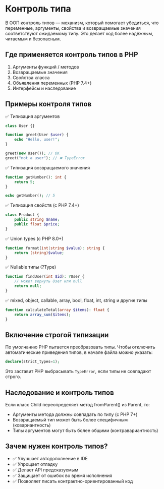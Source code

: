 # Контроль типа
В ООП контроль типов — механизм, который помогает убедиться, что переменные, аргументы, свойства и возвращаемые значения соответствуют ожидаемому типу. Это делает код более надёжным, читаемым и безопасным.

## Где применяется контроль типов в PHP
1. Аргументы функций / методов
2. Возвращаемые значения
3. Свойства класса
4. Объявления переменных (PHP 7.4+)
5. Интерфейсы и наследование

## Примеры контроля типов
✅ Типизация аргументов
```php
class User {}

function greet(User $user) {
    echo "Hello, user!";
}

greet(new User()); // OK
greet("not a user"); // ❌ TypeError
```

✅ Типизация возвращаемого значения
```php
function getNumber(): int {
    return 5;
}

echo getNumber(); // 5
```

✅ Типизация свойств (с PHP 7.4+)
```php
class Product {
    public string $name;
    public float $price;
}
```

✅ Union types (с PHP 8.0+)
```php
function format(int|string $value): string {
    return (string)$value;
}
```

✅ Nullable типы (?Type)
```php
function findUser(int $id): ?User {
    // может вернуть User или null
    return null;
}
```

✅ mixed, object, callable, array, bool, float, int, string и другие типы
```php
function calculateTotal(array $items): float {
    return array_sum($items);
}
```

## Включение строгой типизации
По умолчанию PHP пытается преобразовать типы. Чтобы отключить автоматические приведения типов, в начале файла можно указать:
```php
declare(strict_types=1);
```

Это заставит PHP выбрасывать `TypeError`, если типы не совпадают строго.


## Наследование и контроль типов
Если класс Child переопределяет метод fromParent() из Parent, то:
- Аргументы метода должны совпадать по типу (с PHP 7+)
- Возвращаемый тип может быть более специфичным (ковариантность)
- Типы аргументов могут быть более общими (контравариантность)

## Зачем нужен контроль типов?
- ✅ Улучшает автодополнение в IDE
- ✅ Упрощает отладку
- ✅ Делает API предсказуемым
- ✅ Защищает от ошибок во время исполнения
- ✅ Позволяет писать контрактно-ориентированный код
